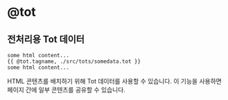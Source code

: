 # @tot

## 전처리용 Tot 데이터

```
some html content...
{{ @tot.tagname, ./src/tots/somedata.tot }}
some html content...
```

HTML 콘텐츠를 배치하기 위해 Tot 데이터를 사용할 수 있습니다. 이 기능을 사용하면 페이지 간에 일부 콘텐츠를 공유할 수 있습니다.
